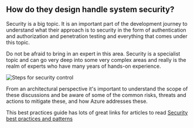 ## How do they design handle system security?

Security is a big topic. It is an important part of the development journey to understand what their approach is to security in the form of authentication and authorization and penetration testing and everything that comes under this topic.

Do not be afraid to bring in an expert in this area. Security is a specialist topic and can go very deep into some very complex areas and really is the realm of experts who have many years of hands-on experience.

![Steps for security control](01-security-protections.png)

From an architectural perspective it's important to understand the scope of these discussions and be aware of some of the common risks, threats and actions to mitigate these, and how Azure addresses these.

This best practices guide has lots of great links for articles to read [Security best practices and patterns](https://docs.microsoft.com/azure/security/fundamentals/best-practices-and-patterns)